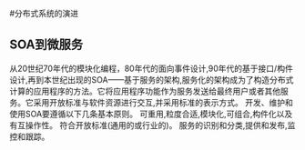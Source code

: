 #分布式系统的演进

## SOA到微服务

从20世纪70年代的模块化编程，80年代的面向事件设计,90年代的基于接口/构件设计,再到本世纪出现的SOA——基于服务的架构,服务化的架构成为了构造分布式计算的应用程序的方法。它将应用程序功能作为服务发送给最终用户或者其他服务。它采用开放标准与软件资源进行交互,并采用标准的表示方式。
开发、维护和使用SOA要遵循以下几条基本原则。
可重用,粒度合适,模块化,可组合,构件化以及有互操作性。
符合开放标准(通用的或行业的)。
服务的识别和分类,提供和发布,监控和跟踪。